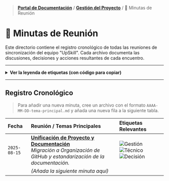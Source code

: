 > **[Portal de Documentación](../../README.md)** / **[Gestión del Proyecto](../README.md)** / 📝 Minutas de Reunión

# 📝 Minutas de Reunión

Este directorio contiene el registro cronológico de todas las reuniones de sincronización del equipo "UpSkill". Cada archivo documenta las discusiones, decisiones y acciones resultantes de cada encuentro.

---

<details>
  <summary><strong>Ver la leyenda de etiquetas (con código para copiar)</strong></summary>
  <br>
  <blockquote>
    Utiliza la columna "Código" para copiar y pegar rápidamente las etiquetas en la tabla de minutas.
  </blockquote>

| Etiqueta                                                                                  | Significado                                                 | Código para Copiar                                                                          |
| :---------------------------------------------------------------------------------------- | :---------------------------------------------------------- | :------------------------------------------------------------------------------------------ |
| ![Decisión](https://img.shields.io/badge/DECISIÓN-28a745?style=for-the-badge)             | Se ha tomado una decisión final y vinculante sobre un tema. | `![Decisión](https://img.shields.io/badge/DECISIÓN-28a745?style=for-the-badge)`             |
| ![Técnico](https://img.shields.io/badge/TÉCNICO-007bff?style=for-the-badge)               | Discusión sobre arquitectura, código, API, etc.             | `![Técnico](https://img.shields.io/badge/TÉCNICO-007bff?style=for-the-badge)`               |
| ![Gestión](https://img.shields.io/badge/GESTIÓN-fd7e14?style=for-the-badge)               | Discusión sobre el proceso, plazos, tareas o tablero.       | `![Gestión](https://img.shields.io/badge/GESTIÓN-fd7e14?style=for-the-badge)`               |
| ![Bloqueo](https://img.shields.io/badge/BLOQUEO-dc3545?style=for-the-badge)               | Un impedimento o problema que está frenando el progreso.    | `![Bloqueo](https://img.shields.io/badge/BLOQUEO-dc3545?style=for-the-badge)`               |
| ![Próximos Pasos](https://img.shields.io/badge/PRÓXIMOS_PASOS-6f42c1?style=for-the-badge) | Define una acción o tarea concreta que se debe realizar.    | `![Próximos Pasos](https://img.shields.io/badge/PRÓXIMOS_PASOS-6f42c1?style=for-the-badge)` |
| ![Duda](https://img.shields.io/badge/DUDA-ffc107?style=for-the-badge)                     | Un tema que requiere investigación o no tiene respuesta.    | `![Duda](https://img.shields.io/badge/DUDA-ffc107?style=for-the-badge)`                     |

</details>

---

## Registro Cronológico

> Para añadir una nueva minuta, cree un archivo con el formato `AAAA-MM-DD-tema-principal.md` y añada una nueva fila a la siguiente tabla.

| Fecha        | Reunión / Temas Principales                                                                                                                                      | Etiquetas Relevantes                                                                                                                                                                                                                  |
| :----------- | :--------------------------------------------------------------------------------------------------------------------------------------------------------------- | :------------------------------------------------------------------------------------------------------------------------------------------------------------------------------------------------------------------------------------ |
| `2025-08-15` | **[Unificación de Proyecto y Documentación](./2025-08-15-unificacion-docs.md)** <br> _Migración a Organización de GitHub y estandarización de la documentación._ | ![Gestión](https://img.shields.io/badge/GESTIÓN-fd7e14?style=for-the-badge) ![Técnico](https://img.shields.io/badge/TÉCNICO-007bff?style=for-the-badge) ![Decisión](https://img.shields.io/badge/DECISIÓN-28a745?style=for-the-badge) |
|              | _(Añada la siguiente minuta aquí)_                                                                                                                               |                                                                                                                                                                                                                                       |
